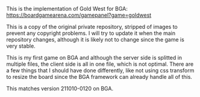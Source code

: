 This is the implementation of Gold West for BGA:
https://boardgamearena.com/gamepanel?game=goldwest

This is a copy of the original private repository, stripped of images to
prevent any copyright problems. I will try to update it when the main
repository changes, although it is likely not to change since the game is very
stable.

This is my first game on BGA and although the server side is splitted in
multiple files, the client side is all in one file, which is not optimal.
There are a few things that I should have done differently, like not using css
transform to resize the board since the BGA framework can already handle all of
this.

This matches version 211010-0120 on BGA.
